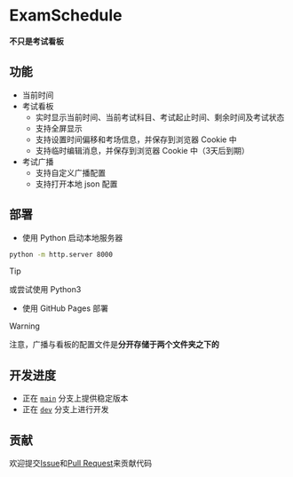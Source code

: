 # ExamSchedule

**不只是考试看板**

## 功能

- 当前时间
- 考试看板
  - 实时显示当前时间、当前考试科目、考试起止时间、剩余时间及考试状态
  - 支持全屏显示
  - 支持设置时间偏移和考场信息，并保存到浏览器 Cookie 中
  - 支持临时编辑消息，并保存到浏览器 Cookie 中（3天后到期）
- 考试广播
  - 支持自定义广播配置
  - 支持打开本地 json 配置

## 部署

- 使用 Python 启动本地服务器

```bash
python -m http.server 8000
```
> [!tip]
> 或尝试使用 Python3

- 使用 GitHub Pages 部署

> [!WARNING]
>
> 注意，广播与看板的配置文件是**分开存储于两个文件夹之下的**

## 开发进度

- 正在 [`main`](https://github.com/ExamAware/ExamSchedule/commits/master) 分支上提供稳定版本
- 正在 [`dev`](https://github.com/ExamAware/ExamSchedule/commits/dev) 分支上进行开发

## 贡献

欢迎提交[Issue](https://github.com/ExamAware/ExamSchedule/issues)和[Pull Request](https://github.com/ExamAware/ExamSchedule/pulls)来贡献代码
